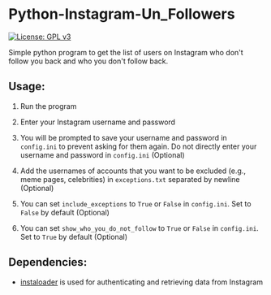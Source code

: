 # Python-Instagram-Un_Followers

[![License: GPL v3](https://img.shields.io/badge/License-GPLv3-blue.svg)](https://www.gnu.org/licenses/gpl-3.0)

Simple python program to get the list of users on Instagram who don't follow you back and who you don't follow back.

## Usage:

1. Run the program

2. Enter your Instagram username and password

3. You will be prompted to save your username and password in `config.ini` to prevent asking for them again. Do not
   directly enter your username and password in `config.ini` (Optional)

4. Add the usernames of accounts that you want to be excluded (e.g., meme pages, celebrities) in `exceptions.txt`
   separated by newline (Optional)

5. You can set `include_exceptions` to `True` or `False` in `config.ini`. Set to `False` by default (Optional)

6. You can set `show_who_you_do_not_follow` to `True` or `False` in `config.ini`. Set to `True` by default (Optional)

## Dependencies:

- [instaloader](https://pypi.org/project/instaloader/) is used for authenticating and retrieving data from Instagram
